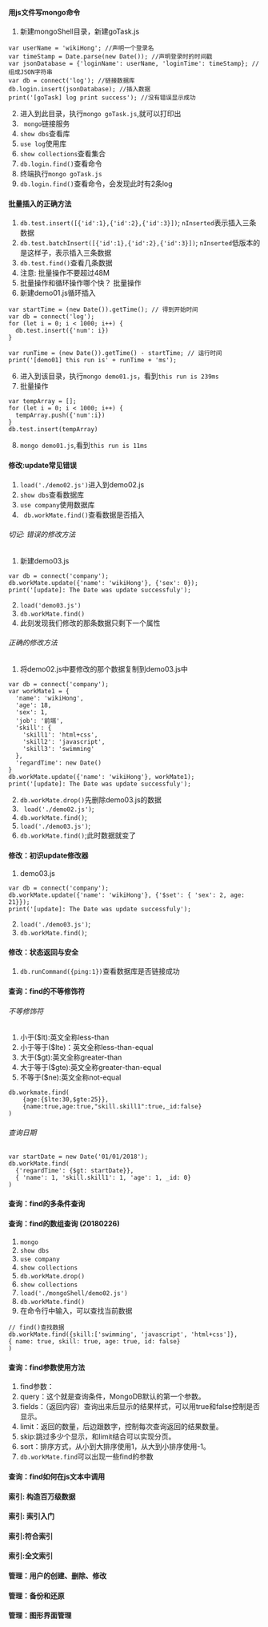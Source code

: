 #### 用js文件写mongo命令
1. 新建mongoShell目录，新建goTask.js
```
var userName = 'wikiHong'; //声明一个登录名  
var timeStamp = Date.parse(new Date()); //声明登录时的时间戳 
var jsonDatabase = {'loginName': userName, 'loginTime': timeStamp}; //组成JSON字符串
var db = connect('log'); //链接数据库
db.login.insert(jsonDatabase); //插入数据
print('[goTask] log print success'); //没有错误显示成功
```
2. 进入到此目录，执行`mongo goTask.js`,就可以打印出
3. ` mongo`链接服务
4. `show dbs`查看库
5. `use log`使用库
6. `show collections`查看集合
7. `db.login.find()`查看命令
8. 终端执行`mongo goTask.js`
8. `db.login.find()`查看命令，会发现此时有2条log

#### 批量插入的正确方法
1. `db.test.insert([{'id':1},{'id':2},{'id':3}])`; `nInserted`表示插入三条数据
1. `db.test.batchInsert([{'id':1},{'id':2},{'id':3}])`; `nInserted`低版本的是这样子，表示插入三条数据
2. `db.test.find()`查看几条数据
3. 注意: 批量操作不要超过48M
4. 批量操作和循环操作哪个快？ 批量操作
5. 新建demo01.js循环插入
```
var startTime = (new Date()).getTime(); // 得到开始时间
var db = connect('log');
for (let i = 0; i < 1000; i++) {
  db.test.insert({'num': i})
}

var runTime = (new Date()).getTime() - startTime; // 运行时间
print('[demo01] this run is' + runTime + 'ms');
```
6. 进入到该目录，执行`mongo demo01.js`，看到`this run is 239ms`
7. 批量操作
```
var tempArray = [];
for (let i = 0; i < 1000; i++) {
  tempArray.push({'num':i})
}
db.test.insert(tempArray)
```
8. `mongo demo01.js`,看到`this run is 11ms`

#### 修改:update常见错误
1. `load('./demo02.js')`进入到demo02.js
2. `show dbs`查看数据库
3. `use company`使用数据库
4. ` db.workMate.find()`查看数据是否插入
###### 切记: 错误的修改方法
1. 新建demo03.js
```
var db = connect('company');
db.workMate.update({'name': 'wikiHong'}, {'sex': 0});
print('[update]: The Date was update successfuly');
```
2. `load('demo03.js')`
3. `db.workMate.find()`
4. 此刻发现我们修改的那条数据只剩下一个属性

###### 正确的修改方法
1. 将demo02.js中要修改的那个数据复制到demo03.js中
```
var db = connect('company');
var workMate1 = {
  'name': 'wikiHong',
  'age': 18,
  'sex': 1,
  'job': '前端',
  'skill': {
    'skill1': 'html+css',
    'skill2': 'javascript',
    'skill3': 'swimming'
  },
  'regardTime': new Date()
}
db.workMate.update({'name': 'wikiHong'}, workMate1);
print('[update]: The Date was update successfuly');
```
2. `db.workMate.drop()`先删除demo03.js的数据
3. ` load('./demo02.js')`;
4. `db.workMate.find()`;
5. `load('./demo03.js')`;
6. `db.workMate.find()`;此时数据就变了

#### 修改：初识update修改器
1. demo03.js
```
var db = connect('company');
db.workMate.update({'name': 'wikiHong'}, {'$set': { 'sex': 2, age: 21}});
print('[update]: The Date was update successfuly');
```
2. `load('./demo03.js')`;
3. `db.workMate.find()`;

#### 修改：状态返回与安全
1. `db.runCommand({ping:1})`查看数据库是否链接成功

#### 查询：find的不等修饰符
###### 不等修饰符
1. 小于($lt):英文全称less-than
2. 小于等于($lte)：英文全称less-than-equal
3. 大于($gt):英文全称greater-than
4. 大于等于($gte):英文全称greater-than-equal
5. 不等于($ne):英文全称not-equal
```
db.workmate.find(
    {age:{$lte:30,$gte:25}},
    {name:true,age:true,"skill.skill1":true,_id:false}
)
```
###### 查询日期
```
var startDate = new Date('01/01/2018');
db.workMate.find(
  {'regardTime': {$gt: startDate}},
  { 'name': 1, 'skill.skill1': 1, 'age': 1, _id: 0}
)
```
#### 查询：find的多条件查询
#### 查询：find的数组查询 (20180226)
1. `mongo`
2. `show dbs`
3. `use company`
4. `show collections`
5. `db.workMate.drop()`
6. `show collections`
7. `load('./mongoShell/demo02.js')`
8. `db.workMate.find()`
9. 在命令行中输入，可以查找当前数据
  ```
  // find()查找数据
  db.workMate.find({skill:['swimming', 'javascript', 'html+css']},
  { name: true, skill: true, age: true, id: false}
  )
  ```
#### 查询：find参数使用方法
1. find参数：
  1. query：这个就是查询条件，MongoDB默认的第一个参数。
  2. fields：（返回内容）查询出来后显示的结果样式，可以用true和false控制是否显示。
  3. limit：返回的数量，后边跟数字，控制每次查询返回的结果数量。
  4. skip:跳过多少个显示，和limit结合可以实现分页。
  5. sort：排序方式，从小到大排序使用1，从大到小排序使用-1。
2. `db.workMate.find`可以出现一些find的参数
#### 查询：find如何在js文本中调用
#### 索引: 构造百万级数据
#### 索引: 索引入门
#### 索引:符合索引
#### 索引:全文索引
#### 管理：用户的创建、删除、修改
#### 管理：备份和还原
#### 管理：图形界面管理

